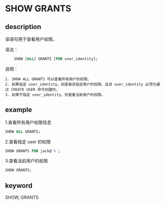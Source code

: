 # SHOW GRANTS

## description

该语句用于查看用户权限。

语法：

```sql
    SHOW [ALL] GRANTS [FOR user_identity];
```

说明：

```plain text
1. SHOW ALL GRANTS 可以查看所有用户的权限。
2. 如果指定 user_identity，则查看该指定用户的权限。且该 user_identity 必须为通过 CREATE USER 命令创建的。
3. 如果不指定 user_identity，则查看当前用户的权限。
```

## example

1.查看所有用户权限信息

```sql
SHOW ALL GRANTS;
```

2.查看指定 user 的权限

```sql
SHOW GRANTS FOR jack@'%';
```

3.查看当前用户的权限

```sql
SHOW GRANTS;
```

## keyword

SHOW, GRANTS
